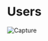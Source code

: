 # Users

![Capture](https://github.com/KayChicken/Users/assets/105989236/67600b79-0122-4f63-9c3b-373509bd7cbe)
